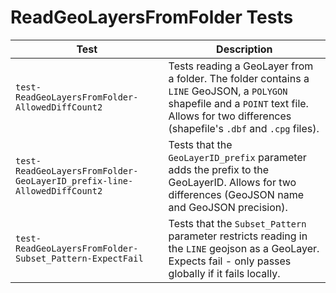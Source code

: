 # ReadGeoLayersFromFolder Tests
|Test|Description|
|----|-----|
|`test-ReadGeoLayersFromFolder-AllowedDiffCount2`|Tests reading a GeoLayer from a folder. The folder contains a `LINE` GeoJSON, a `POLYGON` shapefile and a `POINT` text file. Allows for two differences (shapefile's `.dbf` and `.cpg` files).|
|`test-ReadGeoLayersFromFolder-GeoLayerID_prefix-line-AllowedDiffCount2`|Tests that the `GeoLayerID_prefix` parameter adds the prefix to the GeoLayerID. Allows for two differences (GeoJSON name and GeoJSON precision).|
|`test-ReadGeoLayersFromFolder-Subset_Pattern-ExpectFail`|Tests that the `Subset_Pattern` parameter restricts reading in the `LINE` geojson as a GeoLayer. Expects fail - only passes globally if it fails locally.|
